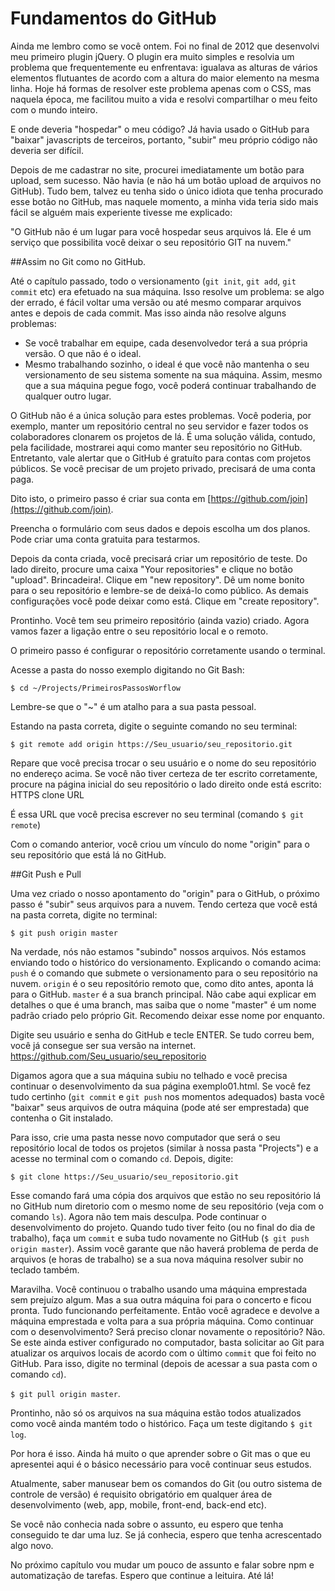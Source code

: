 # Fundamentos do GitHub

Ainda me lembro como se você ontem. Foi no final de 2012 que desenvolvi meu primeiro plugin jQuery.
O plugin era muito simples e resolvia um problema que frequentemente eu enfrentava: igualava as alturas de vários elementos flutuantes de acordo com a altura do maior elemento na mesma linha. Hoje há formas de resolver este problema apenas com o CSS, mas naquela época, me facilitou muito a vida e resolvi compartilhar o meu feito com o mundo inteiro. 

E onde deveria "hospedar" o meu código? Já havia usado o GitHub para "baixar" javascripts de terceiros, portanto, "subir" meu próprio código não deveria ser difícil.

Depois de me cadastrar no site, procurei imediatamente um botão para upload, sem sucesso. Não havia (e não há um botão upload de arquivos no GitHub). Tudo bem, talvez eu tenha sido o único idiota que tenha procurado esse botão no GitHub, mas naquele momento, a minha vida teria sido mais fácil se alguém mais experiente tivesse me explicado:

"O GitHub não é um lugar para você hospedar seus arquivos lá. Ele é um serviço que possibilita você deixar o seu repositório GIT na nuvem."

##Assim no Git como no GitHub.

Até o capítulo passado, todo o versionamento (```git init```, ```git add```, ```git commit``` etc) era efetuado na sua máquina. Isso resolve um problema: se algo der errado, é fácil voltar uma versão ou até mesmo comparar arquivos antes e depois de cada commit. Mas isso ainda não resolve alguns problemas:
* Se você trabalhar em equipe, cada desenvolvedor terá a sua própria versão. O que não é o ideal.
* Mesmo trabalhando sozinho, o ideal é que você não mantenha o seu versionamento de seu sistema somente na sua máquina. Assim, mesmo que a sua máquina pegue fogo, você poderá continuar trabalhando de qualquer outro lugar.

O GitHub não é a única solução para estes problemas. Você poderia, por exemplo, manter um repositório central no seu servidor e fazer todos os colaboradores clonarem os projetos de lá. É uma solução válida, contudo, pela facilidade, mostrarei aqui como manter seu repositório no GitHub. Entretanto, vale alertar que o GitHub é gratuíto para contas com projetos públicos. Se você precisar de um projeto privado, precisará de uma conta paga.

Dito isto, o primeiro passo é criar sua conta em [https://github.com/join](https://github.com/join).

Preencha o formulário com seus dados e depois escolha um dos planos. Pode criar uma conta gratuita para testarmos.

Depois da conta criada, você precisará criar um repositório de teste. Do lado direito, procure uma caixa "Your repositories" e clique no botão "upload". Brincadeira!. Clique em "new repository".  Dê um nome bonito para o seu repositório e lembre-se de deixá-lo como público. As demais configurações você pode deixar como está. Clique em "create repository". 

Prontinho. Você tem seu primeiro repositório (ainda vazio) criado. Agora vamos fazer a ligação entre o seu repositório local e o remoto.

O primeiro passo é configurar o repositório corretamente usando o terminal.

Acesse a pasta do nosso exemplo digitando no Git Bash:

```$ cd ~/Projects/PrimeirosPassosWorflow``` 

Lembre-se que o "~" é um atalho para a sua pasta pessoal.

Estando na pasta correta, digite o seguinte comando no seu terminal:

```$ git remote add origin https://Seu_usuario/seu_repositorio.git```

Repare que você precisa trocar o seu usuário e o nome do seu repositório no endereço acima. Se você não tiver certeza de ter escrito corretamente, procure na página inicial do seu repositório o lado direito onde está escrito: HTTPS clone URL

É essa URL que você precisa escrever no seu terminal (comando ```$ git remote```)

Com o comando anterior, você criou um vínculo do nome "origin" para o seu repositório que está lá no GitHub.

##Git Push e Pull

Uma vez criado o nosso apontamento do "origin" para o GitHub, o próximo passo é "subir" seus arquivos para a nuvem. Tendo certeza que você está na pasta correta, digite no terminal:

```$ git push origin master```

Na verdade, nós não estamos "subindo" nossos arquivos. Nós estamos enviando todo o histórico do versionamento. Explicando o comando acima:
```push``` é o comando que submete o versionamento para o seu repositório na nuvem.
```origin``` é o seu repositório remoto que, como dito antes, aponta lá para o GitHub.
```master``` é a sua branch principal. Não cabe aqui explicar em detalhes o que é uma branch, mas saiba que o nome "master" é um nome padrão criado pelo próprio Git. Recomendo deixar esse nome por enquanto.

Digite seu usuário e senha do GitHub e tecle ENTER. Se tudo correu bem, você já consegue ser sua versão na internet. https://github.com/Seu_usuario/seu_repositorio

Digamos agora que a sua máquina subiu no telhado e você precisa continuar o desenvolvimento da sua página exemplo01.html. Se você fez tudo certinho (```git commit``` e ```git push``` nos momentos adequados) basta você "baixar" seus arquivos de outra máquina (pode até ser emprestada) que contenha o Git instalado.

Para isso, crie uma pasta nesse novo computador que será o seu repositório local de todos os projetos (similar à nossa pasta "Projects") e a acesse no terminal com o comando ```cd```. Depois, digite:

```$ git clone https://Seu_usuario/seu_repositorio.git```

Esse comando fará uma cópia dos arquivos que estão no seu repositório lá no GitHub num diretorio com o mesmo nome de seu repositório (veja com o comando ```ls```). Agora não tem mais desculpa. Pode continuar o desenvolvimento do projeto. Quando tudo tiver feito (ou no final do dia de trabalho), faça um ```commit``` e suba tudo novamente no GitHub (```$ git push origin master```). Assim você garante que não haverá problema de perda de arquivos (e horas de trabalho) se a sua nova máquina resolver subir no teclado também.

Maravilha. Você continuou o trabalho usando uma máquina emprestada sem prejuízo algum. Mas a sua outra máquina foi para o concerto e ficou pronta. Tudo funcionando perfeitamente. Então você agradece e devolve a máquina emprestada e volta para a sua própria máquina. Como continuar com o desenvolvimento? Será preciso clonar novamente o repositório? Não. Se este ainda estiver configurado no computador, basta solicitar ao Git para atualizar os arquivos locais de acordo com o último ```commit``` que foi feito no GitHub. Para isso, digite no terminal (depois de acessar a sua pasta com o comando ```cd```).

```$ git pull origin master```.

Prontinho, não só os arquivos na sua máquina estão todos atualizados como você ainda mantém todo o histórico. Faça um teste digitando ```$ git log```.

Por hora é isso. Ainda há muito o que aprender sobre o Git mas o que eu apresentei aqui é o básico necessário para você continuar seus estudos.

Atualmente, saber manusear bem os comandos do Git (ou outro sistema de controle de versão) é requisito obrigatório em qualquer área de desenvolvimento (web, app, mobile, front-end, back-end etc). 

Se você não conhecia nada sobre o assunto, eu espero que tenha conseguido te dar uma luz. Se já conhecia, espero que tenha acrescentado algo novo.

No próximo capítulo vou mudar um pouco de assunto e falar sobre npm e automatização de tarefas. Espero que continue a leituira. Até lá!

<script>
  (function(i,s,o,g,r,a,m){i['GoogleAnalyticsObject']=r;i[r]=i[r]||function(){
  (i[r].q=i[r].q||[]).push(arguments)},i[r].l=1*new Date();a=s.createElement(o),
  m=s.getElementsByTagName(o)[0];a.async=1;a.src=g;m.parentNode.insertBefore(a,m)
  })(window,document,'script','//www.google-analytics.com/analytics.js','ga');

  ga('create', 'UA-73075491-1', 'auto');
  ga('send', 'pageview');

</script>